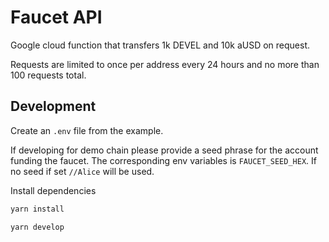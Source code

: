 # Faucet API

Google cloud function that transfers 1k DEVEL and 10k aUSD on request.

Requests are limited to once per address every 24 hours and no more than 100 requests total.

## Development

Create an `.env` file from the example.

If developing for demo chain please provide a seed phrase for the account funding the faucet. The corresponding env variables is `FAUCET_SEED_HEX`. If no seed if set `//Alice` will be used.

Install dependencies

```bash
yarn install
```

```bash
yarn develop
```

